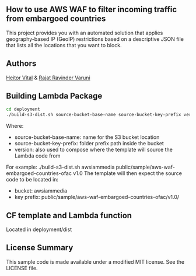 ## How to use AWS WAF to filter incoming traffic from embargoed countries

This project provides you with an automated solution that applies geography-based IP (GeoIP) restrictions based on a descriptive JSON file that lists all the locations that you want to block.

## Authors
[Heitor Vital](https://github.com/hvital) & [Rajat Ravinder Varuni](https://github.com/varunirv)

## Building Lambda Package
```bash
cd deployment
./build-s3-dist.sh source-bucket-base-name source-bucket-key-prefix version
```

Where:
 - source-bucket-base-name: name for the S3 bucket location
 - source-bucket-key-prefix: folder prefix path inside the bucket
 - version: also used to compose where the template will source the Lambda code from

For example: ./build-s3-dist.sh awsiammedia public/sample/aws-waf-embargoed-countries-ofac v1.0
The template will then expect the source code to be located in:
 - bucket: awsiammedia
 - key prefix: public/sample/aws-waf-embargoed-countries-ofac/v1.0/

## CF template and Lambda function
Located in deployment/dist


## License Summary

This sample code is made available under a modified MIT license. See the LICENSE file.
